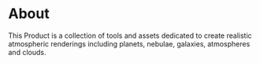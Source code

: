 # About

This Product is a collection of tools and assets dedicated to create realistic atmospheric renderings including planets, nebulae, galaxies, atmospheres and clouds.